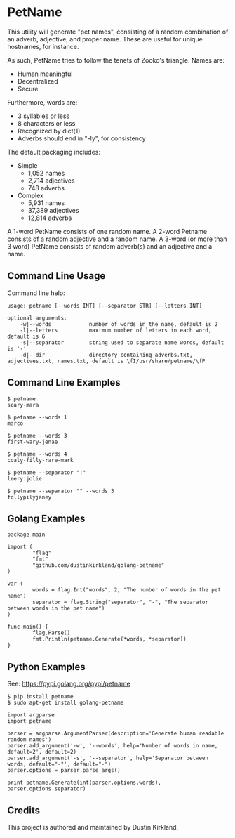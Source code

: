 # PetName

This utility will generate "pet names", consisting of a random combination of an adverb, adjective, and proper name.  These are useful for unique hostnames, for instance.

As such, PetName tries to follow the tenets of Zooko's triangle.  Names are:

 - Human meaningful
 - Decentralized
 - Secure

Furthermore, words are:

 - 3 syllables or less
 - 8 characters or less
 - Recognized by dict(1)
 - Adverbs should end in "-ly", for consistency


The default packaging includes:

 - Simple
   - 1,052 names
   - 2,714 adjectives
   - 748 adverbs
 - Complex
   - 5,931 names
   - 37,389 adjectives
   - 12,814 adverbs

A 1-word PetName consists of one random name.  A 2-word Petname consists of a random adjective and a random name.  A 3-word (or more than 3 word) PetName consists of random adverb(s) and an adjective and a name.

## Command Line Usage

Command line help:

    usage: petname [--words INT] [--separator STR] [--letters INT]

    optional arguments:
        -w|--words            number of words in the name, default is 2
        -l|--letters          maximum number of letters in each word, default is 6
        -s|--separator        string used to separate name words, default is '-'
        -d|--dir              directory containing adverbs.txt, adjectives.txt, names.txt, default is \fI/usr/share/petname/\fP

## Command Line Examples

    $ petname
    scary-mara

    $ petname --words 1
    marco

    $ petname --words 3
    first-wary-jenae

    $ petname --words 4
    coaly-filly-rare-mark

    $ petname --separator ":"
    leery:jolie

    $ petname --separator "" --words 3
    follypilyjaney

## Golang Examples
```golang
package main

import (
        "flag"
        "fmt"
        "github.com/dustinkirkland/golang-petname"
)

var (
        words = flag.Int("words", 2, "The number of words in the pet name")
        separator = flag.String("separator", "-", "The separator between words in the pet name")
)

func main() {
        flag.Parse()
        fmt.Println(petname.Generate(*words, *separator))
}
```

## Python Examples

See: https://pypi.golang.org/pypi/petname

    $ pip install petname
    $ sudo apt-get install golang-petname

```golang
import argparse
import petname

parser = argparse.ArgumentParser(description='Generate human readable random names')
parser.add_argument('-w', '--words', help='Number of words in name, default=2', default=2)
parser.add_argument('-s', '--separator', help='Separator between words, default="-"', default="-")
parser.options = parser.parse_args()

print petname.Generate(int(parser.options.words), parser.options.separator)
```

## Credits

This project is authored and maintained by Dustin Kirkland.

